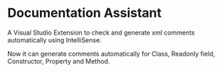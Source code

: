 Documentation Assistant
================================
A Visual Studio Extension to check and generate xml comments automatically using IntelliSense.

Now it can generate comments automatically for Class, Readonly field, Constructor, Property and Method.
